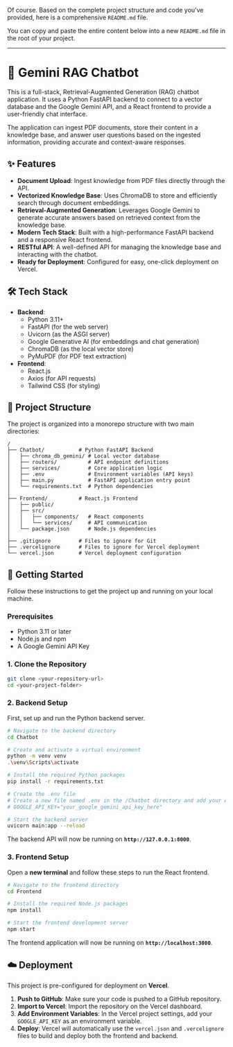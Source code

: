 Of course. Based on the complete project structure and code you've provided, here is a comprehensive `README.md` file.

You can copy and paste the entire content below into a new `README.md` file in the root of your project.

-----

# 🤖 Gemini RAG Chatbot

This is a full-stack, Retrieval-Augmented Generation (RAG) chatbot application. It uses a Python FastAPI backend to connect to a vector database and the Google Gemini API, and a React frontend to provide a user-friendly chat interface.

The application can ingest PDF documents, store their content in a knowledge base, and answer user questions based on the ingested information, providing accurate and context-aware responses.

## ✨ Features

  * **Document Upload**: Ingest knowledge from PDF files directly through the API.
  * **Vectorized Knowledge Base**: Uses ChromaDB to store and efficiently search through document embeddings.
  * **Retrieval-Augmented Generation**: Leverages Google Gemini to generate accurate answers based on retrieved context from the knowledge base.
  * **Modern Tech Stack**: Built with a high-performance FastAPI backend and a responsive React frontend.
  * **RESTful API**: A well-defined API for managing the knowledge base and interacting with the chatbot.
  * **Ready for Deployment**: Configured for easy, one-click deployment on Vercel.

## 🛠️ Tech Stack

  * **Backend**:
      * Python 3.11+
      * FastAPI (for the web server)
      * Uvicorn (as the ASGI server)
      * Google Generative AI (for embeddings and chat generation)
      * ChromaDB (as the local vector store)
      * PyMuPDF (for PDF text extraction)
  * **Frontend**:
      * React.js
      * Axios (for API requests)
      * Tailwind CSS (for styling)

## 📁 Project Structure

The project is organized into a monorepo structure with two main directories:

```
/
├── Chatbot/           # Python FastAPI Backend
│   ├── chroma_db_gemini/ # Local vector database
│   ├── routers/          # API endpoint definitions
│   ├── services/         # Core application logic
│   ├── .env              # Environment variables (API keys)
│   ├── main.py           # FastAPI application entry point
│   └── requirements.txt  # Python dependencies
│
├── Frontend/          # React.js Frontend
│   ├── public/
│   ├── src/
│   │   ├── components/   # React components
│   │   └── services/     # API communication
│   └── package.json      # Node.js dependencies
│
├── .gitignore         # Files to ignore for Git
├── .vercelignore      # Files to ignore for Vercel deployment
└── vercel.json        # Vercel deployment configuration
```

## 🚀 Getting Started

Follow these instructions to get the project up and running on your local machine.

### Prerequisites

  * Python 3.11 or later
  * Node.js and npm
  * A Google Gemini API Key

### 1\. Clone the Repository

```bash
git clone <your-repository-url>
cd <your-project-folder>
```

### 2\. Backend Setup

First, set up and run the Python backend server.

```bash
# Navigate to the backend directory
cd Chatbot

# Create and activate a virtual environment
python -m venv venv
.\venv\Scripts\activate

# Install the required Python packages
pip install -r requirements.txt

# Create the .env file
# Create a new file named .env in the /Chatbot directory and add your API key:
# GOOGLE_API_KEY="your_google_gemini_api_key_here"

# Start the backend server
uvicorn main:app --reload
```

The backend API will now be running on **`http://127.0.0.1:8000`**.

### 3\. Frontend Setup

Open a **new terminal** and follow these steps to run the React frontend.

```bash
# Navigate to the frontend directory
cd Frontend

# Install the required Node.js packages
npm install

# Start the frontend development server
npm start
```

The frontend application will now be running on **`http://localhost:3000`**.

## ☁️ Deployment

This project is pre-configured for deployment on **Vercel**.

1.  **Push to GitHub**: Make sure your code is pushed to a GitHub repository.
2.  **Import to Vercel**: Import the repository on the Vercel dashboard.
3.  **Add Environment Variables**: In the Vercel project settings, add your `GOOGLE_API_KEY` as an environment variable.
4.  **Deploy**: Vercel will automatically use the `vercel.json` and `.vercelignore` files to build and deploy both the frontend and backend.
